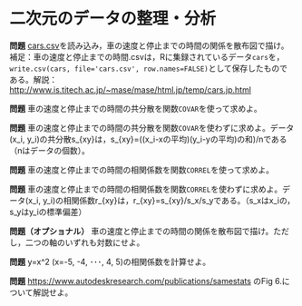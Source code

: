 # 二次元のデータの整理・分析

**問題** [cars.csv](https://github.com/taroyabuki/analysis/raw/master/data/cars.csv)を読み込み，車の速度と停止までの時間の関係を散布図で描け。補足：車の速度と停止までの時間.csvは，Rに集録されているデータ`cars`を，`write.csv(cars, file='cars.csv', row.names=FALSE)`として保存したものである。解説：http://www.is.titech.ac.jp/~mase/mase/html.jp/temp/cars.jp.html

**問題** 車の速度と停止までの時間の共分散を関数`COVAR`を使って求めよ。

**問題** 車の速度と停止までの時間の共分散を関数`COVAR`を使わずに求めよ。データ(x_i, y_i)の共分散s_{xy}は，s_{xy}=((x_i-xの平均)(y_i-yの平均)の和)/nである（nはデータの個数）。

**問題** 車の速度と停止までの時間の相関係数を関数`CORREL`を使って求めよ。

**問題** 車の速度と停止までの時間の相関係数を関数`CORREL`を使わずに求めよ。データ(x_i, y_i)の相関係数r_{xy}は，r_{xy}=s_{xy}/s_x/s_yである。（s_xはx_iの，s_yはy_iの標準偏差）


**問題（オプショナル）** 車の速度と停止までの時間の関係を散布図で描け。ただし，二つの軸のいずれも対数にせよ。

**問題** y=x^2 (x=-5, -4, ･･･, 4, 5)の相関係数を計算せよ。

**問題** https://www.autodeskresearch.com/publications/samestats のFig 6.について解説せよ。